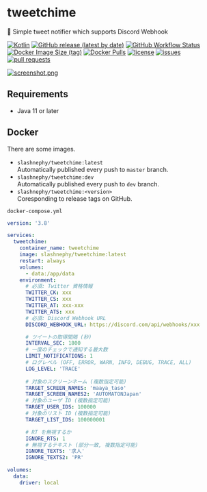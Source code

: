 # tweetchime

🔔 Simple tweet notifier which supports Discord Webhook

[![Kotlin](https://img.shields.io/badge/Kotlin-1.5-blue)](https://kotlinlang.org)
[![GitHub release (latest by date)](https://img.shields.io/github/v/release/SlashNephy/tweetchime)](https://github.com/SlashNephy/tweetchime/releases)
[![GitHub Workflow Status](https://img.shields.io/github/workflow/status/SlashNephy/tweetchime/Docker)](https://hub.docker.com/r/slashnephy/tweetchime)
[![Docker Image Size (tag)](https://img.shields.io/docker/image-size/slashnephy/tweetchime/latest)](https://hub.docker.com/r/slashnephy/tweetchime)
[![Docker Pulls](https://img.shields.io/docker/pulls/slashnephy/tweetchime)](https://hub.docker.com/r/slashnephy/tweetchime)
[![license](https://img.shields.io/github/license/SlashNephy/tweetchime)](https://github.com/SlashNephy/tweetchime/blob/master/LICENSE)
[![issues](https://img.shields.io/github/issues/SlashNephy/tweetchime)](https://github.com/SlashNephy/tweetchime/issues)
[![pull requests](https://img.shields.io/github/issues-pr/SlashNephy/tweetchime)](https://github.com/SlashNephy/tweetchime/pulls)

[![screenshot.png](https://i.imgur.com/S7zK0Kl.png)](https://github.com/SlashNephy/tweetchime)

## Requirements

- Java 11 or later

## Docker

There are some images.

- `slashnephy/tweetchime:latest`  
  Automatically published every push to `master` branch.
- `slashnephy/tweetchime:dev`  
  Automatically published every push to `dev` branch.
- `slashnephy/tweetchime:<version>`  
  Coresponding to release tags on GitHub.

`docker-compose.yml`

```yaml
version: '3.8'

services:
  tweetchime:
    container_name: tweetchime
    image: slashnephy/tweetchime:latest
    restart: always
    volumes:
      - data:/app/data
    environment:
      # 必須: Twitter 資格情報
      TWITTER_CK: xxx
      TWITTER_CS: xxx
      TWITTER_AT: xxx-xxx
      TWITTER_ATS: xxx
      # 必須: Discord Webhook URL
      DISCORD_WEBHOOK_URL: https://discord.com/api/webhooks/xxx

      # ツイートの取得間隔 (秒)
      INTERVAL_SEC: 1800
      # 一度のチェックで通知する最大数
      LIMIT_NOTIFICATIONS: 1
      # ログレベル (OFF, ERROR, WARN, INFO, DEBUG, TRACE, ALL)
      LOG_LEVEL: 'TRACE'
      
      # 対象のスクリーンネーム (複数指定可能)
      TARGET_SCREEN_NAMES: 'maaya_taso'
      TARGET_SCREEN_NAMES2: 'AUTOMATONJapan'
      # 対象のユーザ ID (複数指定可能)
      TARGET_USER_IDS: 100000
      # 対象のリスト ID (複数指定可能)
      TARGET_LIST_IDS: 100000001

      # RT を無視するか
      IGNORE_RTS: 1
      # 無視するテキスト (部分一致, 複数指定可能)
      IGNORE_TEXTS: '求人'
      IGNORE_TEXTS2: 'PR'

volumes:
  data:
    driver: local
```
